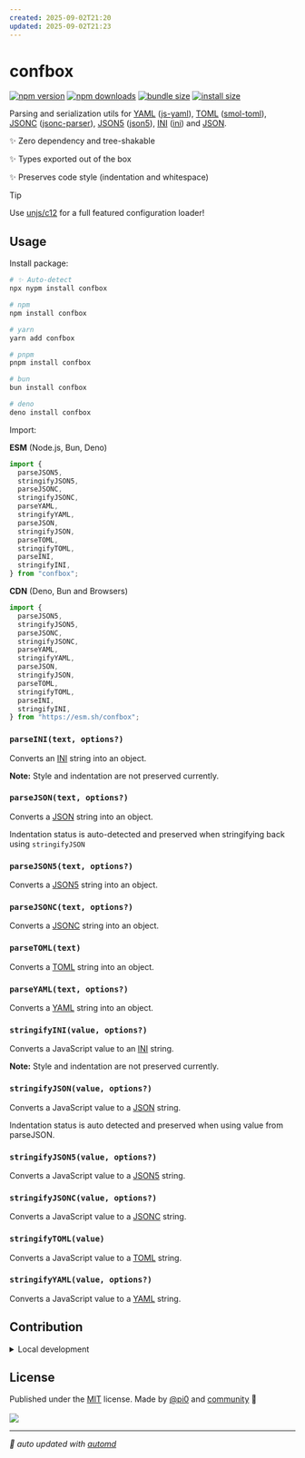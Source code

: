 ```yaml
---
created: 2025-09-02T21:20
updated: 2025-09-02T21:23
---
```

# confbox

<!-- automd:badges color=yellow bundlephobia packagephobia -->

[![npm version](https://img.shields.io/npm/v/confbox?color=yellow)](https://npmjs.com/package/confbox)
[![npm downloads](https://img.shields.io/npm/dm/confbox?color=yellow)](https://npm.chart.dev/confbox)
[![bundle size](https://img.shields.io/bundlephobia/minzip/confbox?color=yellow)](https://bundlephobia.com/package/confbox)
[![install size](https://badgen.net/packagephobia/install/confbox?color=yellow)](https://packagephobia.com/result?p=confbox)

<!-- /automd -->

Parsing and serialization utils for [YAML](https://yaml.org/) ([js-yaml](https://github.com/nodeca/js-yaml)), [TOML](https://toml.io/) ([smol-toml](https://github.com/squirrelchat/smol-toml)), [JSONC](https://github.com/microsoft/node-jsonc-parser) ([jsonc-parser](https://github.com/microsoft/node-jsonc-parser)), [JSON5](https://json5.org/) ([json5](https://github.com/json5/json5)), [INI](https://en.wikipedia.org/wiki/INI_file) ([ini](https://www.npmjs.com/package/ini)) and [JSON](https://www.json.org/json-en.html).

✨ Zero dependency and tree-shakable

✨ Types exported out of the box

✨ Preserves code style (indentation and whitespace)

> [!TIP]
> Use [unjs/c12](https://github.com/unjs/c12) for a full featured configuration loader!

## Usage

Install package:

<!-- automd:pm-i no-version -->

```sh
# ✨ Auto-detect
npx nypm install confbox

# npm
npm install confbox

# yarn
yarn add confbox

# pnpm
pnpm install confbox

# bun
bun install confbox

# deno
deno install confbox
```

<!-- /automd -->

Import:

<!-- automd:jsimport cdn src="./src/index.ts" -->

**ESM** (Node.js, Bun, Deno)

```js
import {
  parseJSON5,
  stringifyJSON5,
  parseJSONC,
  stringifyJSONC,
  parseYAML,
  stringifyYAML,
  parseJSON,
  stringifyJSON,
  parseTOML,
  stringifyTOML,
  parseINI,
  stringifyINI,
} from "confbox";
```

**CDN** (Deno, Bun and Browsers)

```js
import {
  parseJSON5,
  stringifyJSON5,
  parseJSONC,
  stringifyJSONC,
  parseYAML,
  stringifyYAML,
  parseJSON,
  stringifyJSON,
  parseTOML,
  stringifyTOML,
  parseINI,
  stringifyINI,
} from "https://esm.sh/confbox";
```

<!-- /automd -->

<!-- automd:jsdocs src="./src/index" -->

### `parseINI(text, options?)`

Converts an [INI](https://www.ini.org/ini-en.html) string into an object.

**Note:** Style and indentation are not preserved currently.

### `parseJSON(text, options?)`

Converts a [JSON](https://www.json.org/json-en.html) string into an object.

Indentation status is auto-detected and preserved when stringifying back using `stringifyJSON`

### `parseJSON5(text, options?)`

Converts a [JSON5](https://json5.org/) string into an object.

### `parseJSONC(text, options?)`

Converts a [JSONC](https://github.com/microsoft/node-jsonc-parser) string into an object.

### `parseTOML(text)`

Converts a [TOML](https://toml.io/) string into an object.

### `parseYAML(text, options?)`

Converts a [YAML](https://yaml.org/) string into an object.

### `stringifyINI(value, options?)`

Converts a JavaScript value to an [INI](https://www.ini.org/ini-en.html) string.

**Note:** Style and indentation are not preserved currently.

### `stringifyJSON(value, options?)`

Converts a JavaScript value to a [JSON](https://www.json.org/json-en.html) string.

Indentation status is auto detected and preserved when using value from parseJSON.

### `stringifyJSON5(value, options?)`

Converts a JavaScript value to a [JSON5](https://json5.org/) string.

### `stringifyJSONC(value, options?)`

Converts a JavaScript value to a [JSONC](https://github.com/microsoft/node-jsonc-parser) string.

### `stringifyTOML(value)`

Converts a JavaScript value to a [TOML](https://toml.io/) string.

### `stringifyYAML(value, options?)`

Converts a JavaScript value to a [YAML](https://yaml.org/) string.

<!-- /automd -->

<!-- automd:fetch url="gh:unjs/.github/main/snippets/readme-contrib-node-pnpm.md" -->

## Contribution

<details>
  <summary>Local development</summary>

- Clone this repository
- Install the latest LTS version of [Node.js](https://nodejs.org/en/)
- Enable [Corepack](https://github.com/nodejs/corepack) using `corepack enable`
- Install dependencies using `pnpm install`
- Run tests using `pnpm dev` or `pnpm test`

</details>

<!-- /automd -->

## License

<!-- automd:contributors license=MIT author=pi0 -->

Published under the [MIT](https://github.com/unjs/confbox/blob/main/LICENSE) license.
Made by [@pi0](https://github.com/pi0) and [community](https://github.com/unjs/confbox/graphs/contributors) 💛
<br><br>
<a href="https://github.com/unjs/confbox/graphs/contributors">
<img src="https://contrib.rocks/image?repo=unjs/confbox" />
</a>

<!-- /automd -->

<!-- automd:with-automd -->

---

_🤖 auto updated with [automd](https://automd.unjs.io)_

<!-- /automd -->
